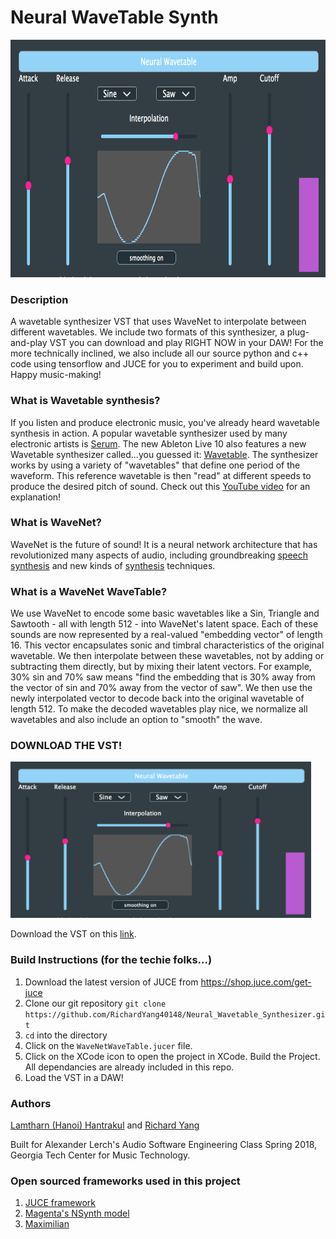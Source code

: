 # Neural WaveTable Synth

<img src="NeuralWavetableSynth.png" height="380">

### Description
A wavetable synthesizer VST that uses WaveNet to interpolate between different wavetables. We include two formats of this synthesizer, a plug-and-play VST you can download and play RIGHT NOW in your DAW! For the more technically inclined, we also include all our source python and c++ code using tensorflow and JUCE for you to experiment and build upon. Happy music-making!

### What is Wavetable synthesis?
If you listen and produce electronic music, you've already heard wavetable synthesis in action. A popular wavetable synthesizer used by many electronic artists is [Serum](https://splice.com/plugins/15493-serum-vst-au-by-xfer-records?utm_source=adwords&utm_medium=paid-search&utm_campaign=acquisition&utm_content=plugins). The new Ableton Live 10 also features a new Wavetable synthesizer called...you guessed it: [Wavetable](https://www.ableton.com/en/packs/wavetable/). The synthesizer works by using a variety of "wavetables" that define one period of the waveform. This reference wavetable is then "read" at different speeds to produce the desired pitch of sound. Check out this [YouTube video](https://www.youtube.com/watch?v=k81hoZODOP0) for an explanation!

### What is WaveNet?
WaveNet is the future of sound! It is a neural network architecture that has revolutionized many aspects of audio, including groundbreaking [speech synthesis](https://deepmind.com/blog/wavenet-generative-model-raw-audio/) and new kinds of [synthesis](https://nsynthsuper.withgoogle.com/) techniques.

### What is a WaveNet WaveTable?
We use WaveNet to encode some basic wavetables like a Sin, Triangle and Sawtooth - all with length 512 - into WaveNet's latent space. Each of these sounds are now represented by a real-valued "embedding vector" of length 16. This vector encapsulates sonic and timbral characteristics of the original wavetable. We then interpolate between these wavetables, not by adding or subtracting them directly, but by mixing their latent vectors. For example, 30% sin and 70% saw means "find the embedding that is 30% away from the vector of sin and 70% away from the vector of saw". We then use the newly interpolated vector to decode back into the original wavetable of length 512. To make the decoded wavetables play nice, we normalize all wavetables and also include an option to "smooth" the wave.

### DOWNLOAD THE VST!
<img src="NeuralWavetableSynth.png" height="250">

Download the VST on this [link](https://drive.google.com/drive/folders/1dmlnyH6X3tHiEGdCnNhbYUAC69F1mCKB?usp=sharing).

### Build Instructions (for the techie folks...)

1. Download the latest version of JUCE from https://shop.juce.com/get-juce
2. Clone our git repository `git clone https://github.com/RichardYang40148/Neural_Wavetable_Synthesizer.git`
3. `cd` into the directory
4. Click on the `WaveNetWaveTable.jucer` file.
5. Click on the XCode icon to open the project in XCode. Build the Project. All dependancies are already included in this repo. 
6. Load the VST in a DAW!

### Authors 
[Lamtharn (Hanoi) Hantrakul](https://lh-hantrakul.com/) and [Richard Yang](https://richardyang40148.github.io/)

Built for Alexander Lerch's Audio Software Engineering Class Spring 2018, Georgia Tech Center for Music Technology.

### Open sourced frameworks used in this project
1. [JUCE framework](https://juce.com/)
2. [Magenta's NSynth model](https://github.com/tensorflow/magenta)
3. [Maximilian](https://github.com/micknoise/Maximilian) 
